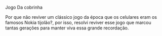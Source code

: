 Jogo Da cobrinha

Por que não reviver um clássico jogo da época que os celulares eram os famosos Nokia tijolão?, por isso, resolvi reviver esse jogo que marcou tantas gerações para manter viva essa grande recordação. 
